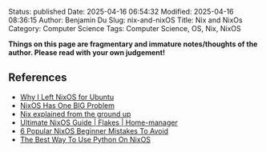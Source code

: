 Status: published
Date: 2025-04-16 06:54:32
Modified: 2025-04-16 08:36:15
Author: Benjamin Du
Slug: nix-and-nixOS
Title: Nix and NixOs
Category: Computer Science
Tags: Computer Science, OS, Nix, NixOS

**Things on this page are fragmentary and immature notes/thoughts of the author. Please read with your own judgement!**

## References

- [Why I Left NixOS for Ubuntu](https://fd93.me/nixos-to-ubuntu)
- [NixOS Has One BIG Problem](https://www.youtube.com/watch?v=i6wSn8OlBNc)
- [Nix explained from the ground up](https://www.youtube.com/watch?v=5D3nUU1OVx8)
- [Ultimate NixOS Guide | Flakes | Home-manager](https://www.youtube.com/watch?v=a67Sv4Mbxmc)
- [6 Popular NixOS Beginner Mistakes To Avoid](https://www.youtube.com/watch?v=jQzPRYgJw04)
- [The Best Way To Use Python On NixOS](https://www.youtube.com/watch?v=6fftiTJ2vuQ)

